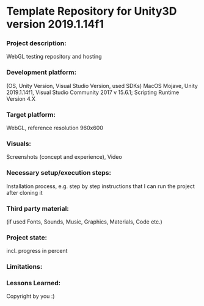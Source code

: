 # Template Repository for Unity3D version 2019.1.14f1

### Project description: 
WebGL testing repository and hosting

### Development platform: 
(OS, Unity Version, Visual Studio Version, used SDKs)
MacOS Mojave, Unity 2019.1.14f1, Visual Studio Community 2017 v 15.6.1; Scripting Runtime Version 4.X

### Target platform: 
WebGL, reference resolution 960x600 

### Visuals: 
Screenshots (concept and experience), Video

### Necessary setup/execution steps: 
Installation process, e.g. step by step instructions that I can run the project after cloning it

### Third party material: 
(if used Fonts, Sounds, Music, Graphics, Materials, Code etc.)

### Project state: 
incl. progress in percent

### Limitations: 

### Lessons Learned: 

Copyright by you :)
